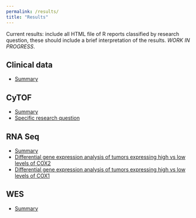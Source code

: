 ```yaml
---
permalink: /results/
title: "Results"
---
```


Current results: include all HTML file of R reports classified by research question, these should include a brief interpretation of the results.
*WORK IN PROGRESS*.

## Clinical data
* [Summary](http://htmlpreview.github.io/?https://github.com/msenosain/data_integration/blob/master/Reports/pt_data_summary.html) 


## CyTOF 
* [Summary](http://htmlpreview.github.io/?https://github.com/msenosain/data_analysis_cytof/blob/master/Reports/Summary.html)
* [Specific research question]()

## RNA Seq 
* [Summary](http://htmlpreview.github.io/?https://github.com/msenosain/data_analysis_rnaseq/blob/master/Reports/Summary.html)
* [Differential gene expression analysis of tumors expressing high vs low levels of COX2](http://htmlpreview.github.io/?https://github.com/msenosain/data_analysis_rnaseq/blob/master/Reports/DE_COX2.html)
* [Differential gene expression analysis of tumors expressing high vs low levels of COX1](http://htmlpreview.github.io/?https://github.com/msenosain/data_analysis_rnaseq/blob/master/Reports/DE_COX1.html)

## WES 
* [Summary](http://htmlpreview.github.io/?https://github.com/msenosain/data_analysis_rnaseq/blob/master/Reports/Summary_WES.html)





